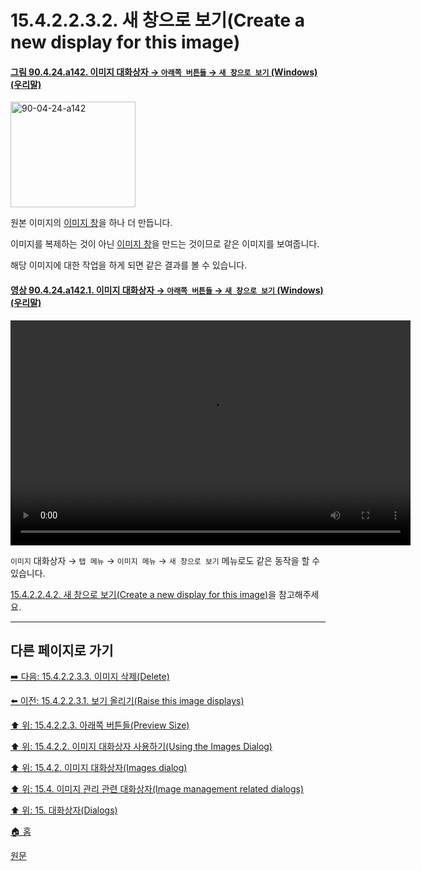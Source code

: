 # 15.4.2.2.3.2. 새 창으로 보기(Create a new display for this image)

<a id="90-04-24-a142"></a>

#### [그림 90.4.24.a142. 이미지 대화상자 → `아래쪽 버튼들` → `새 창으로 보기` (Windows) (우리말)](./90-04-0024-images.md#90-04-24-a142)
<img width="200" height="169" alt="90-04-24-a142" src="https://github.com/user-attachments/assets/1fdca7d4-471f-4cae-b30b-c036aaf83633" />

원본 이미지의 [이미지 창](./19-glossaryx-image_window.md)을 하나 더 만듭니다.

이미지를 복제하는 것이 아닌 [이미지 창](./19-glossaryx-image_window.md)을 만드는 것이므로 같은 이미지를 보여줍니다.

해당 이미지에 대한 작업을 하게 되면 같은 결과를 볼 수 있습니다.

<a id="90-04-24-a142-01"></a>

#### [영상 90.4.24.a142.1. 이미지 대화상자 → `아래쪽 버튼들` → `새 창으로 보기` (Windows) (우리말)](./90-04-0024-images.md#90-04-24-a142-01)
<video controls="controls" width="640" height="360" src="https://github.com/user-attachments/assets/a93f759e-508e-478c-8a5a-82304495745e"></video>

`이미지` 대화상자 → `탭 메뉴` → `이미지 메뉴` → `새 창으로 보기` 메뉴로도 같은 동작을 할 수 있습니다.

[15.4.2.2.4.2. 새 창으로 보기(Create a new display for this image)](./15-04-02-02-04-02-create_a_new_display_for_this_image.md)을 참고해주세요.

***

## 다른 페이지로 가기

[➡️ 다음: 15.4.2.2.3.3. 이미지 삭제(Delete)](./15-04-02-02-03-03-delete.md)

[⬅️ 이전: 15.4.2.2.3.1. 보기 올리기(Raise this image displays)](./15-04-02-02-03-01-raise_this_image_displays.md)

[⬆️ 위: 15.4.2.2.3. 아래쪽 버튼들(Preview Size)](./15-04-02-02-03-00-buttons.md)

[⬆️ 위: 15.4.2.2. 이미지 대화상자 사용하기(Using the Images Dialog)](./15-04-02-02-00-using_the_images_dialog.md)

[⬆️ 위: 15.4.2. 이미지 대화상자(Images dialog)](./15-04-02-00-images-dialog.md)

[⬆️ 위: 15.4. 이미지 관리 관련 대화상자(Image management related dialogs)](./15-04-00-image-management-related-dialogs.md)

[⬆️ 위: 15. 대화상자(Dialogs)](./15-00-dialogs.md)

[🏠 홈](./00-home.md)

[원문](https://docs.gimp.org/2.10/ko/gimp-image-dialog.html#idm21154)